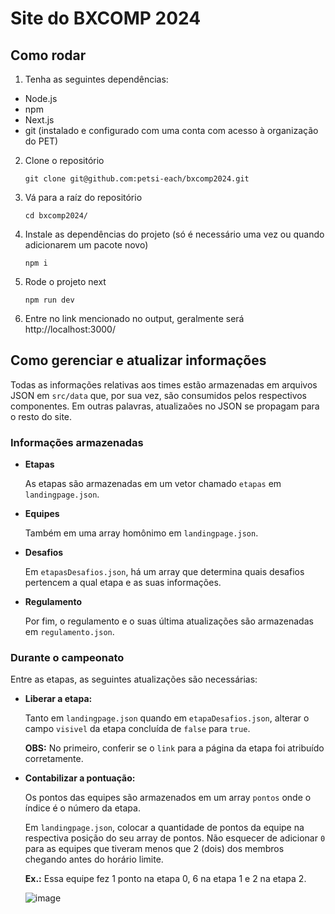 # Site do BXCOMP 2024

## Como rodar

1) Tenha as seguintes dependências:

* Node.js
* npm
* Next.js
* git (instalado e configurado com uma conta com acesso à organização do PET)

2) Clone o repositório
    ```
    git clone git@github.com:petsi-each/bxcomp2024.git
    ```

3) Vá para a raíz do repositório

    ```
    cd bxcomp2024/
    ```

4) Instale as dependências do projeto (só é necessário uma vez ou quando adicionarem um pacote novo)

    ```
    npm i
    ```

5) Rode o projeto next

    ```
    npm run dev
    ```

6) Entre no link mencionado no output, geralmente será http://localhost:3000/

## Como gerenciar e atualizar informações

Todas as informações relativas aos times estão armazenadas em arquivos JSON em ```src/data``` que, por sua vez, são consumidos pelos respectivos componentes. Em outras palavras, atualizaões no JSON se propagam para o resto do site.

### Informações armazenadas

* **Etapas**

    As etapas são armazenadas em um vetor chamado ```etapas``` em ```landingpage.json```.

* **Equipes**

    Também em uma array homônimo em ```landingpage.json```.

* **Desafios**

    Em ```etapasDesafios.json```, há um array que determina quais desafios pertencem a qual etapa e as suas informações. 

* **Regulamento**

    Por fim, o regulamento e o suas última atualizações são armazenadas em ```regulamento.json```.

### Durante o campeonato

Entre as etapas, as seguintes atualizações são necessárias:

* **Liberar a etapa:**

    Tanto em ```landingpage.json``` quando em ```etapaDesafios.json```, alterar o campo ```visivel``` da etapa concluída de ```false``` para ```true```.

    **OBS:** No primeiro, conferir se o ```link``` para a página da etapa foi atribuído corretamente.

* **Contabilizar a pontuação:**

    Os pontos das equipes são armazenados em um array ```pontos``` onde o índice é o número da etapa.

    Em ```landingpage.json```, colocar a quantidade de pontos da equipe na respectiva posição do seu array de pontos. Não esquecer de adicionar ```0``` para as equipes que tiveram menos que 2 (dois) dos membros chegando antes do horário limite.

    **Ex.:** Essa equipe fez 1 ponto na etapa 0, 6 na etapa 1 e 2 na etapa 2.
  
    ![image](https://github.com/user-attachments/assets/3defdba2-b556-4635-b118-41c5c13ee43d)

